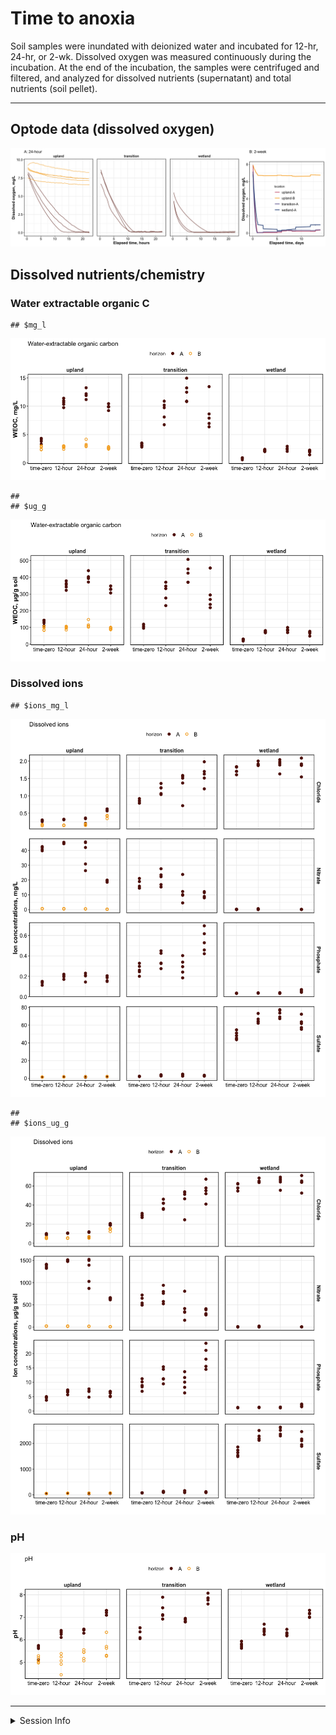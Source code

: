 Time to anoxia
================

Soil samples were inundated with deionized water and incubated for
12-hr, 24-hr, or 2-wk. Dissolved oxygen was measured continuously during
the incubation. At the end of the incubation, the samples were
centrifuged and filtered, and analyzed for dissolved nutrients
(supernatant) and total nutrients (soil pellet).

------------------------------------------------------------------------

## Optode data (dissolved oxygen)

![](anoxia_report_files/figure-gfm/optode_group_subset-1.png)<!-- -->

## Dissolved nutrients/chemistry

### Water extractable organic C

    ## $mg_l

![](anoxia_report_files/figure-gfm/weoc-1.png)<!-- -->

    ## 
    ## $ug_g

![](anoxia_report_files/figure-gfm/weoc-2.png)<!-- -->

### Dissolved ions

    ## $ions_mg_l

![](anoxia_report_files/figure-gfm/ions-1.png)<!-- -->

    ## 
    ## $ions_ug_g

![](anoxia_report_files/figure-gfm/ions-2.png)<!-- -->

### pH

![](anoxia_report_files/figure-gfm/pH-1.png)<!-- -->

------------------------------------------------------------------------

<details>
<summary>
Session Info
</summary>

Date run: 2023-01-06

    ## R version 4.2.1 (2022-06-23)
    ## Platform: x86_64-apple-darwin17.0 (64-bit)
    ## Running under: macOS Big Sur ... 10.16
    ## 
    ## Matrix products: default
    ## BLAS:   /Library/Frameworks/R.framework/Versions/4.2/Resources/lib/libRblas.0.dylib
    ## LAPACK: /Library/Frameworks/R.framework/Versions/4.2/Resources/lib/libRlapack.dylib
    ## 
    ## locale:
    ## [1] en_US.UTF-8/en_US.UTF-8/en_US.UTF-8/C/en_US.UTF-8/en_US.UTF-8
    ## 
    ## attached base packages:
    ## [1] stats     graphics  grDevices utils     datasets  methods   base     
    ## 
    ## other attached packages:
    ##  [1] googlesheets4_1.0.1 forcats_0.5.2       stringr_1.4.1      
    ##  [4] dplyr_1.0.10        purrr_0.3.4         readr_2.1.3        
    ##  [7] tidyr_1.2.1         tibble_3.1.8        ggplot2_3.3.6      
    ## [10] tidyverse_1.3.2     tarchetypes_0.7.2   targets_0.14.0     
    ## 
    ## loaded via a namespace (and not attached):
    ##  [1] lattice_0.20-45    lubridate_1.8.0    zoo_1.8-11         ps_1.7.1          
    ##  [5] assertthat_0.2.1   digest_0.6.29      utf8_1.2.2         R6_2.5.1          
    ##  [9] cellranger_1.1.0   backports_1.4.1    reprex_2.0.2       evaluate_0.16     
    ## [13] highr_0.9          httr_1.4.4         pillar_1.8.1       soilpalettes_0.1.0
    ## [17] rlang_1.0.5        curl_4.3.2         readxl_1.4.1       rstudioapi_0.14   
    ## [21] data.table_1.14.4  callr_3.7.2        rmarkdown_2.16     labeling_0.4.2    
    ## [25] googledrive_2.0.0  igraph_1.3.4       munsell_0.5.0      broom_1.0.0       
    ## [29] compiler_4.2.1     modelr_0.1.9       xfun_0.32          pkgconfig_2.0.3   
    ## [33] askpass_1.1        htmltools_0.5.3    openssl_2.0.2      tidyselect_1.1.2  
    ## [37] codetools_0.2-18   fansi_1.0.3        crayon_1.5.1       tzdb_0.3.0        
    ## [41] dbplyr_2.2.1       withr_2.5.0        rappdirs_0.3.3     grid_4.2.1        
    ## [45] jsonlite_1.8.0     gtable_0.3.0       lifecycle_1.0.1    DBI_1.1.3         
    ## [49] magrittr_2.0.3     scales_1.2.1       cli_3.3.0          stringi_1.7.8     
    ## [53] farver_2.1.1       fs_1.5.2           xml2_1.3.3         ellipsis_0.3.2    
    ## [57] generics_0.1.3     vctrs_0.4.1        cowplot_1.1.1      tools_4.2.1       
    ## [61] glue_1.6.2         hms_1.1.2          fastmap_1.1.0      processx_3.7.0    
    ## [65] yaml_2.3.5         colorspace_2.0-3   gargle_1.2.0       base64url_1.4     
    ## [69] rvest_1.0.3        knitr_1.40         haven_2.5.1

</details>
